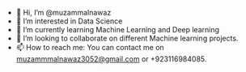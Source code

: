 - 👋 Hi, I’m @muzammalnawaz
- 👀 I’m interested in Data Science 
- 🌱 I’m currently learning Machine Learning and Deep learning 
- 💞️ I’m looking to collaborate on different Machine learning projects.
- 📫 How to reach me: You can contact me on muzammmalnawaz3052@gmail.com or +923116984085.

<!---
muzammalnawaz/muzammalnawaz is a ✨ special ✨ repository because its `README.md` (this file) appears on your GitHub profile.
You can click the Preview link to take a look at your changes.
--->
